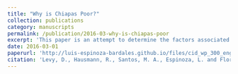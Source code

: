 ```yaml
---
title: "Why is Chiapas Poor?"
collection: publications
category: manuscripts
permalink: /publication/2016-03-why-is-chiapas-poor
excerpt: 'This paper is an attempt to determine the factors associated with the wage gap between Chiapas and the rest of Mexico. We find that Chiapas is not poor solely because it has a low endowment of factors compared to the rest of Mexico, but because the diversity of its factors of production does not allow it to produce many, more complex, goods that they could sell outside the state.'
date: 2016-03-01
paperurl: 'http://luis-espinoza-bardales.github.io/files/cid_wp_300_english.pdf'
citation: 'Levy, D., Hausmann, R., Santos, M. A., Espinoza, L. and Flores, M. (2016). &quot;Why is Chiapas Poor?&quot; <i>CID Working Paper</i>. No. 300.'
---
```

